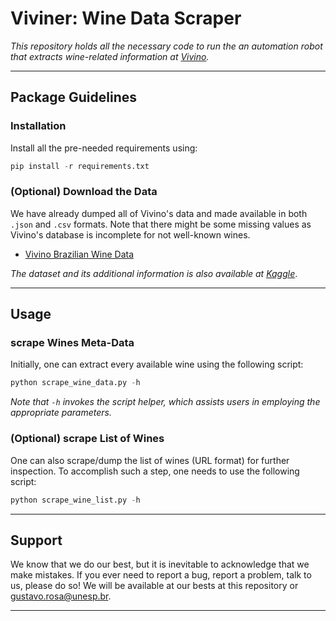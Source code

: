 # Viviner: Wine Data Scraper

*This repository holds all the necessary code to run the an automation robot that extracts wine-related information at [Vivino](https://www.vivino.com).*

---

## Package Guidelines

### Installation

Install all the pre-needed requirements using:

```Python
pip install -r requirements.txt
```

### (Optional) Download the Data

We have already dumped all of Vivino's data and made available in both `.json` and `.csv` formats. Note that there might be some missing values as Vivino's database is incomplete for not well-known wines.

* [Vivino Brazilian Wine Data](https://www.recogna.tech/files/datasets/vivino_br_wine_data.tar.gz)

*The dataset and its additional information is also available at [Kaggle](https://www.kaggle.com/gthrosa/vivino-brazilian-wines-metadata)*.

---

## Usage

### scrape Wines Meta-Data

Initially, one can extract every available wine using the following script:

```Python
python scrape_wine_data.py -h
```

*Note that `-h` invokes the script helper, which assists users in employing the appropriate parameters.*

### (Optional) scrape List of Wines

One can also scrape/dump the list of wines (URL format) for further inspection. To accomplish such a step, one needs to use the following script:

```Python
python scrape_wine_list.py -h
```

---

## Support

We know that we do our best, but it is inevitable to acknowledge that we make mistakes. If you ever need to report a bug, report a problem, talk to us, please do so! We will be available at our bests at this repository or gustavo.rosa@unesp.br.

---
